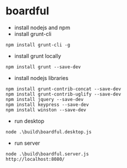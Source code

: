 # boardful

- install nodejs and npm
- install grunt-cli

```
npm install grunt-cli -g
```

- install grunt locally

```
npm install grunt --save-dev
```

- install nodejs libraries

```
npm install grunt-contrib-concat --save-dev
npm install grunt-contrib-uglify --save-dev
npm install jquery --save-dev
npm install keypress --save-dev
npm install winston --save-dev
```

- run desktop

```
node .\build\boardful.desktop.js
```

- run server

```
node .\build\boardful.server.js
http://localhost:8080/
```
